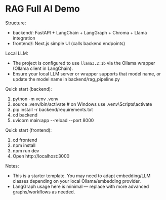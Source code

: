 RAG Full AI Demo
=================

Structure:
- backend/: FastAPI + LangChain + LangGraph + Chroma + Llama integration
- frontend/: Next.js simple UI (calls backend endpoints)

Local LLM:
- The project is configured to use `llama3.2:1b` via the Ollama wrapper (Ollama client in LangChain).
- Ensure your local LLM server or wrapper supports that model name, or update the model name in backend/rag_pipeline.py

Quick start (backend):
1. python -m venv .venv
2. source .venv/bin/activate    # on Windows use .venv\Scripts\activate
3. pip install -r backend/requirements.txt
4. cd backend
5. uvicorn main:app --reload --port 8000

Quick start (frontend):
1. cd frontend
2. npm install
3. npm run dev
4. Open http://localhost:3000

Notes:
- This is a starter template. You may need to adapt embedding/LLM classes depending on your local Ollama/embedding provider.
- LangGraph usage here is minimal — replace with more advanced graphs/workflows as needed.
